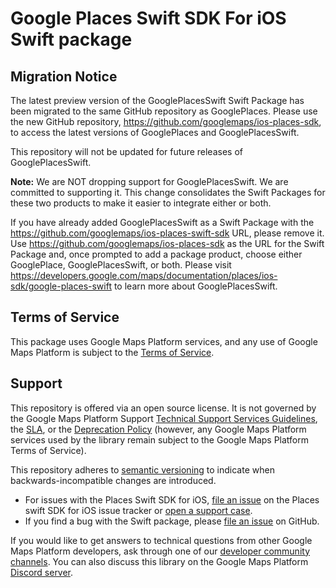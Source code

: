 <!--* freshness: { exempt: true } *-->

# Google Places Swift SDK For iOS Swift package

## Migration Notice

The latest preview version of the GooglePlacesSwift Swift Package has been migrated to the same GitHub repository as GooglePlaces. Please use the new GitHub repository, https://github.com/googlemaps/ios-places-sdk, to access the latest versions of GooglePlaces and GooglePlacesSwift.   

This repository will not be updated for future releases of GooglePlacesSwift.  

**Note:** We are NOT dropping support for GooglePlacesSwift. We are committed to supporting it. This change consolidates the Swift Packages for these two products to make it easier to integrate either or both.

If you have already added GooglePlacesSwift as a Swift Package with the https://github.com/googlemaps/ios-places-swift-sdk URL, please remove it. Use https://github.com/googlemaps/ios-places-sdk as the URL for the Swift Package and, once prompted to add a package product, choose either GooglePlace, GooglePlacesSwift, or both. Please visit https://developers.google.com/maps/documentation/places/ios-sdk/google-places-swift to learn more about GooglePlacesSwift.

## Terms of Service

This package uses Google Maps Platform services, and any use of Google Maps
Platform is subject to the
[Terms of Service](https://cloud.google.com/maps-platform/terms).

## Support

This repository is offered via an open source license. It is not governed by the
Google Maps Platform Support
[Technical Support Services Guidelines](https://cloud.google.com/maps-platform/terms/tssg),
the [SLA](https://cloud.google.com/maps-platform/terms/sla), or the
[Deprecation Policy](https://cloud.google.com/maps-platform/terms) (however, any
Google Maps Platform services used by the library remain subject to the Google
Maps Platform Terms of Service).

This repository adheres to [semantic versioning](https://semver.org/) to
indicate when backwards-incompatible changes are introduced.

-   For issues with the Places Swift SDK for iOS,
    [file an issue](https://developers.google.com/maps/documentation/places/ios-sdk/support#issue-tracker)
    on the Places swift SDK for iOS issue tracker or
    [open a support case](https://developers.google.com/maps/documentation/places/ios-sdk/support#contact-maps-support).
-   If you find a bug with the Swift package, please
    [file an issue](https://github.com/googlemaps/ios-places-sdk/issues) on
    GitHub.

If you would like to get answers to technical questions from other Google Maps
Platform developers, ask through one of our
[developer community channels](https://developers.google.com/maps/developer-community).
You can also discuss this library on the Google Maps Platform
[Discord server](https://discord.gg/hYsWbmk).
